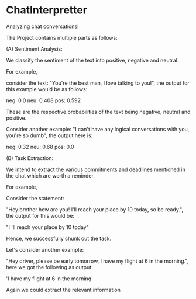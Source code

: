 # ChatInterpretter
Analyzing chat conversations!

The Project contains multiple parts as follows:

(A) Sentiment Analysis:

We classify the sentiment of the text into positive, negative and neutral.

For example,

consider the text: "You're the best man, I love talking to you!", the output for this example would be as follows:

neg: 0.0
neu: 0.408
pos: 0.592

These are the respective probabilities of the text being negative, neutral and positive.


Consider another example: "I can't have any logical conversations with you, you're so dumb", the output here is:

neg: 0.32 
neu: 0.68 
pos: 0.0

(B) Task Extraction:

We intend to extract the various commitments and deadlines mentioned in the chat which are worth a reminder.

For example,

Consider the statement:

"Hey brother how are you! I'll reach your place by 10 today, so be ready.", the output for this would be:

"I 'll reach your place by 10 today"

Hence, we successfully chunk out the task.

Let's consider another example:

"Hey driver, please be early tomorrow, I have my flight at 6 in the morning.", here we got the following as output:

'I have my flight at 6 in the morning'

Again we could extract the relevant information
